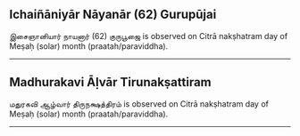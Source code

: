 ## Ichaiñāniyār Nāyanār (62) Gurupūjai
இசைஞானியார் நாயனார் (62) குருபூஜை is observed on Citrā nakṣhatram day of Meṣaḥ (solar) month (praatah/paraviddha).



---
## Madhurakavi Āḷvār Tirunakṣattiram
மதுரகவி ஆழ்வார் திருநக்ஷத்திரம் is observed on Citrā nakṣhatram day of Meṣaḥ (solar) month (praatah/paraviddha).



---
